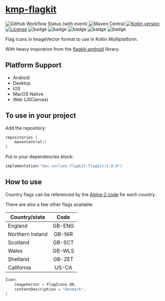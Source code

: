 # [kmp-flagkit](https://github.com/acarlsen/kmp-flagkit)
![GitHub Workflow Status (with event)](https://img.shields.io/github/actions/workflow/status/acarlsen/kmp-flagkit/build.yml)
![Maven Central](https://img.shields.io/maven-central/v/dev.carlsen.flagkit/flagkit)
[![Kotlin version](https://img.shields.io/badge/Kotlin-1.9.20-blueviolet?logo=kotlin&logoColor=white)](http://kotlinlang.org)
[![License](https://img.shields.io/badge/License-Apache_2.0-blue.svg)](https://opensource.org/licenses/Apache-2.0)
![badge][badge-jvm]
![badge][badge-android]
![badge][badge-ios]
![badge][badge-mac]
![badge][badge-js]

Flag icons in ImageVector format to use in Kotlin Multiplatform.

With heavy inspiration from the [flagkit-android](https://github.com/murgupluoglu/flagkit-android) library.

## Platform Support
- Android
- Desktop
- iOS
- MacOS Native
- Web (JSCanvas)

## To use in your project

Add the repository:
```kotlin
repositories {
    mavenCentral()
}
```

Put in your dependencies block:

```kotlin
implementation("dev.carlsen.flagkit:flagkit:1.0.0")
```

## How to use

Country flags can be referenced by the [Alpha-2 code](https://www.iban.com/country-codes) for each country.

There are also a few other flags available. 

| Country/state    |  Code   |
|------------------|:-------:|
| England          | GB-ENG  |
| Northern Ireland | GB-NIR  |
| Scotland         | GB-SCT  |
| Wales            | GB-WLS  |
| Shetland         | GB-ZET  |
| California       | US-CA   |


```kotlin
Icon(
    imageVector = FlagIcons.DK,
    contentDescription = "Denmark",
)
```


[badge-android]: http://img.shields.io/badge/android-6EDB8D.svg?style=flat

[badge-ios]: http://img.shields.io/badge/ios-CDCDCD.svg?style=flat

[badge-js]: http://img.shields.io/badge/js-F8DB5D.svg?style=flat

[badge-jvm]: http://img.shields.io/badge/jvm-DB413D.svg?style=flat

[badge-linux]: http://img.shields.io/badge/linux-2D3F6C.svg?style=flat

[badge-windows]: http://img.shields.io/badge/windows-4D76CD.svg?style=flat

[badge-mac]: http://img.shields.io/badge/macos-111111.svg?style=flat

[badge-watchos]: http://img.shields.io/badge/watchos-C0C0C0.svg?style=flat

[badge-tvos]: http://img.shields.io/badge/tvos-808080.svg?style=flat

[badge-wasm]: https://img.shields.io/badge/wasm-624FE8.svg?style=flat

[badge-nodejs]: https://img.shields.io/badge/nodejs-68a063.svg?style=flat
